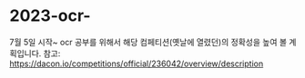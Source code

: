# 2023-ocr-
7월 5일 시작~
ocr 공부를 위해서 해당 컴페티션(옛날에 열렸던)의 정확성을 높여 볼 계획입니다.
참고: https://dacon.io/competitions/official/236042/overview/description
